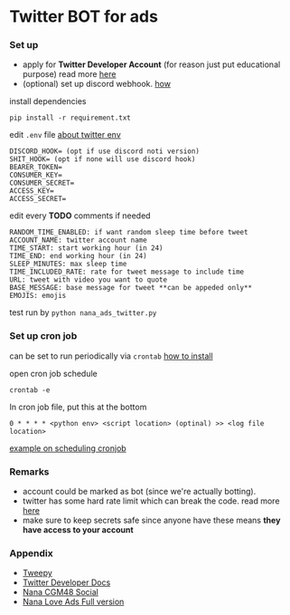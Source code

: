 # Twitter BOT for ads
### Set up
- apply for **Twitter Developer Account** (for reason just put educational purpose) read more [here](https://developer.twitter.com/en/docs/twitter-api/getting-started/getting-access-to-the-twitter-api)
- (optional) set up discord webhook. [how](https://support.discord.com/hc/en-us/articles/228383668-Intro-to-Webhooks)

install dependencies

    pip install -r requirement.txt
edit `.env` file [about twitter env](prerequisite)

    DISCORD_HOOK= (opt if use discord noti version)
    SHIT_HOOK= (opt if none will use discord hook)
	BEARER_TOKEN=
	CONSUMER_KEY=
	CONSUMER_SECRET=
	ACCESS_KEY=
	ACCESS_SECRET=

 
 edit every **TODO** comments if needed
 

    RANDOM_TIME_ENABLED: if want random sleep time before tweet
    ACCOUNT_NAME: twitter account name
    TIME_START: start working hour (in 24)
	TIME_END: end working hour (in 24)
	SLEEP_MINUTES: max sleep time
	TIME_INCLUDED_RATE: rate for tweet message to include time
	URL: tweet with video you want to quote
	BASE_MESSAGE: base message for tweet **can be appeded only**
	EMOJIS: emojis

test run by `python nana_ads_twitter.py`

### Set up cron job
can be set to run periodically via `crontab` [how to install](https://www.digitalocean.com/community/tutorials/how-to-use-cron-to-automate-tasks-ubuntu-1804)

open cron job schedule

    crontab -e
In cron job file, put this at the bottom

    0 * * * * <python env> <script location> (optinal) >> <log file location>
[example on scheduling cronjob](https://crontab.guru/)

### Remarks
- account could be marked as bot (since we're actually botting).
- twitter has some hard rate limit which can break the code. read more [here](https://developer.twitter.com/en/docs/twitter-api/tweets/manage-tweets/migrate)
- make sure to keep secrets safe since anyone have these means **they have access to your account**

### Appendix
- [Tweepy](https://github.com/tweepy/tweepy)
- [Twitter Developer Docs](https://developer.twitter.com/en/docs/twitter-api)
- [Nana CGM48 Social](https://nanapenpichaya.vercel.app/social)
- [Nana Love Ads Full version](https://www.tiktok.com/@nana.cgm48official/video/7365116235329195272)